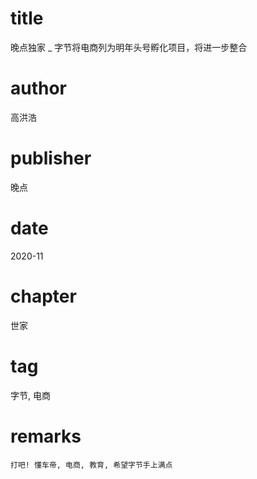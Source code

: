 # title
晚点独家 _ 字节将电商列为明年头号孵化项目，将进一步整合

# author
高洪浩

# publisher
晚点

# date
2020-11

# chapter
世家

# tag
字节, 电商

# remarks
`打吧! 懂车帝, 电商, 教育, 希望字节手上满点`
